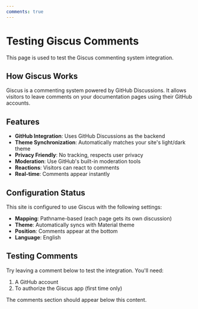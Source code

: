 ```yaml
---
comments: true
---
```


# Testing Giscus Comments

This page is used to test the Giscus commenting system integration.

## How Giscus Works

Giscus is a commenting system powered by GitHub Discussions. It allows visitors to leave comments on your documentation pages using their GitHub accounts.

## Features

- **GitHub Integration**: Uses GitHub Discussions as the backend
- **Theme Synchronization**: Automatically matches your site's light/dark theme
- **Privacy Friendly**: No tracking, respects user privacy
- **Moderation**: Use GitHub's built-in moderation tools
- **Reactions**: Visitors can react to comments
- **Real-time**: Comments appear instantly

## Configuration Status

This site is configured to use Giscus with the following settings:

- **Mapping**: Pathname-based (each page gets its own discussion)
- **Theme**: Automatically syncs with Material theme
- **Position**: Comments appear at the bottom
- **Language**: English

## Testing Comments

Try leaving a comment below to test the integration. You'll need:

1. A GitHub account
2. To authorize the Giscus app (first time only)

The comments section should appear below this content.
